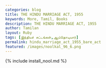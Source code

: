```yaml
---  
categories: blog  
title: THE HINDU MARRIAGE ACT, 1955
keywords: More, Tamil, Books  
description: THE HINDU MARRIAGE ACT, 1955
author: Tamilan  
layout: Ruby  
tags: [இந்தியச் சட்டங்கள்,ஆய்தொடியார்]
permalink: hindu_marriage_act_1955_bare_act  
featured: /images/noolkal_96_6.png  
---  
```

{% include install_nool.md %} 

